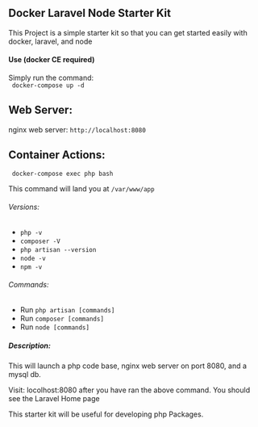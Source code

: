 ## Docker Laravel Node Starter Kit  

This Project is a simple starter kit so that you can get started easily with docker, laravel, and node

#### Use (docker CE required)  
Simply run the command:  
` docker-compose up -d`

## Web Server: 
nginx web server: `http://localhost:8080`

## Container Actions:

` docker-compose exec php bash`  

This command will land you at `/var/www/app`  
###### Versions:
* `php -v`
* `composer -V`
* `php artisan --version`
* `node -v`
* `npm -v`

###### Commands:  
* Run `php artisan [commands]`
* Run `composer [commands]`
* Run `node [commands]`


##### Description: 
This will launch a php code base, nginx web server on port 8080, and a mysql db.

Visit: locolhost:8080 after you have ran the above command. You should see the Laravel Home page

This starter kit will be useful for developing php Packages.  

